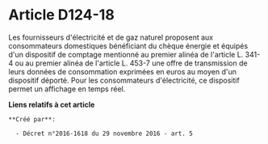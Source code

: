 # Article D124-18

Les  fournisseurs d'électricité et de gaz naturel proposent aux  consommateurs domestiques bénéficiant du chèque énergie et
équipés d'un  dispositif de comptage mentionné au premier alinéa de l'article L. 341-4  ou au premier alinéa de l'article L.
453-7 une offre de transmission de  leurs données de consommation exprimées en euros au moyen d'un  dispositif déporté. Pour
les consommateurs d'électricité, ce dispositif  permet un affichage en temps réel.

**Liens relatifs à cet article**

	**Créé par**:

	  - Décret n°2016-1618 du 29 novembre 2016 - art. 5

